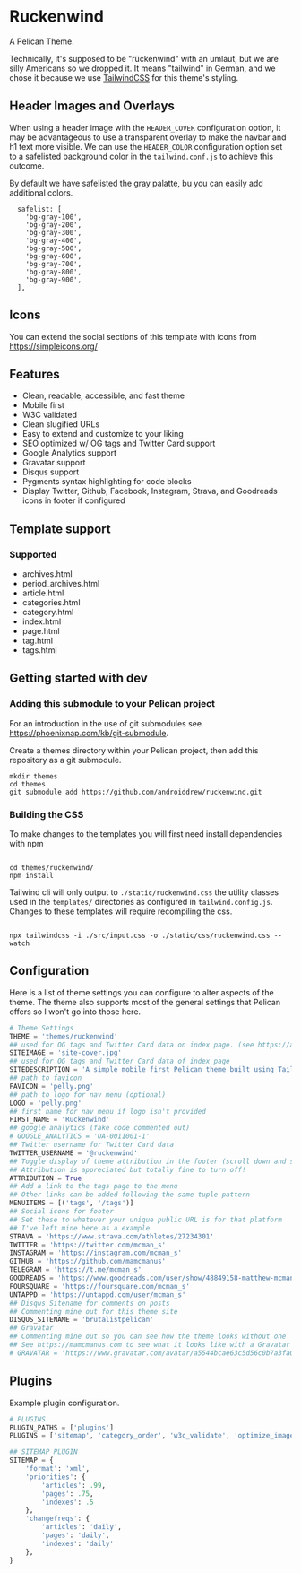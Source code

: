 # Ruckenwind

A Pelican Theme.

Technically, it's supposed to be "rückenwind" with an umlaut, but we are silly Americans so we dropped it. It means "tailwind" in German, and we chose it because we use [TailwindCSS](https://tailwindcss.com/) for this theme's styling.

## Header Images and Overlays

When using a header image with the `HEADER_COVER` configuration option, it may be advantageous to use a transparent overlay to make the navbar and h1 text more visible. We can use the `HEADER_COLOR` configuration option set to a safelisted background color in the `tailwind.conf.js` to achieve this outcome. 

By default we have safelisted the gray palatte, bu you can easily add additional colors.
```
  safelist: [
    'bg-gray-100',
    'bg-gray-200',
    'bg-gray-300',
    'bg-gray-400',
    'bg-gray-500',
    'bg-gray-600',
    'bg-gray-700',
    'bg-gray-800',
    'bg-gray-900',
  ],
```

## Icons

You can extend the social sections of this template with icons from https://simpleicons.org/

## Features

- Clean, readable, accessible, and fast theme
- Mobile first
- W3C validated
- Clean slugified URLs
- Easy to extend and customize to your liking
- SEO optimized w/ OG tags and Twitter Card support
- Google Analytics support
- Gravatar support
- Disqus support
- Pygments syntax highlighting for code blocks
- Display Twitter, Github, Facebook, Instagram, Strava, and Goodreads icons in footer if configured

## Template support

### Supported

- archives.html
- period_archives.html
- article.html
- categories.html
- category.html
- index.html
- page.html
- tag.html
- tags.html

## Getting started with dev

### Adding this submodule to your Pelican project

For an introduction in the use of git submodules see https://phoenixnap.com/kb/git-submodule.

Create a themes directory within your Pelican project, then add this repository as a git submodule.

```
mkdir themes
cd themes
git submodule add https://github.com/androiddrew/ruckenwind.git
```

### Building the CSS

To make changes to the templates you will first need install dependencies with npm

```

cd themes/ruckenwind/
npm install

```

Tailwind cli will only output to `./static/ruckenwind.css` the utility classes used in the `templates/` directories as configured in `tailwind.config.js`. Changes to these templates will require recompiling the css.

```

npx tailwindcss -i ./src/input.css -o ./static/css/ruckenwind.css --watch

```

## Configuration

Here is a list of theme settings you can configure to alter aspects of the theme. The theme also supports most of the general settings that Pelican offers so I won't go into those here.

```python
# Theme Settings
THEME = 'themes/ruckenwind'
## used for OG tags and Twitter Card data on index page. (see https://ahrefs.com/blog/open-graph-meta-tags/)
SITEIMAGE = 'site-cover.jpg'
## used for OG tags and Twitter Card data of index page
SITEDESCRIPTION = 'A simple mobile first Pelican theme built using TailwindCSS.'
## path to favicon
FAVICON = 'pelly.png'
## path to logo for nav menu (optional)
LOGO = 'pelly.png'
## first name for nav menu if logo isn't provided
FIRST_NAME = 'Ruckenwind'
## google analytics (fake code commented out)
# GOOGLE_ANALYTICS = 'UA-0011001-1'
## Twitter username for Twitter Card data
TWITTER_USERNAME = '@ruckenwind'
## Toggle display of theme attribution in the footer (scroll down and see)
## Attribution is appreciated but totally fine to turn off!
ATTRIBUTION = True
## Add a link to the tags page to the menu
## Other links can be added following the same tuple pattern
MENUITEMS = [('tags', '/tags')]
## Social icons for footer
## Set these to whatever your unique public URL is for that platform
## I've left mine here as a example
STRAVA = 'https://www.strava.com/athletes/27234301'
TWITTER = 'https://twitter.com/mcman_s'
INSTAGRAM = 'https://instagram.com/mcman_s'
GITHUB = 'https://github.com/mamcmanus'
TELEGRAM = 'https://t.me/mcman_s'
GOODREADS = 'https://www.goodreads.com/user/show/48849158-matthew-mcmanus'
FOURSQUARE = 'https://foursquare.com/mcman_s'
UNTAPPD = 'https://untappd.com/user/mcman_s'
## Disqus Sitename for comments on posts
## Commenting mine out for this theme site
DISQUS_SITENAME = 'brutalistpelican'
## Gravatar
## Commenting mine out so you can see how the theme looks without one
## See https://mamcmanus.com to see what it looks like with a Gravatar
# GRAVATAR = 'https://www.gravatar.com/avatar/a5544bcae63c5d56c0b7a3fa0ab5b295?s=256'
```

## Plugins

Example plugin configuration.

```python
# PLUGINS
PLUGIN_PATHS = ['plugins']
PLUGINS = ['sitemap', 'category_order', 'w3c_validate', 'optimize_images', 'gzip_cache']

## SITEMAP PLUGIN
SITEMAP = {
    'format': 'xml',
    'priorities': {
        'articles': .99,
        'pages': .75,
        'indexes': .5
    },
    'changefreqs': {
        'articles': 'daily',
        'pages': 'daily',
        'indexes': 'daily'
    },
}
```
